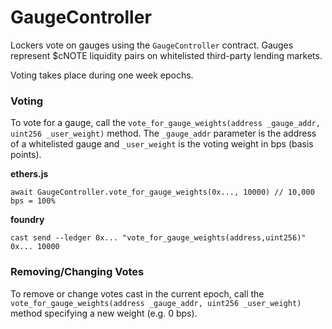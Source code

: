 # GaugeController

Lockers vote on gauges using the `GaugeController` contract. Gauges represent $cNOTE liquidity pairs on whitelisted third-party lending markets.

Voting takes place during one week epochs.

### Voting <a href="#voting" id="voting"></a>

To vote for a gauge, call the `vote_for_gauge_weights(address _gauge_addr, uint256 _user_weight)` method. The `_gauge_addr` parameter is the address of a whitelisted gauge and `_user_weight` is the voting weight in bps (basis points).

**ethers.js**

```
await GaugeController.vote_for_gauge_weights(0x..., 10000) // 10,000 bps = 100%
```

**foundry**

```
cast send --ledger 0x... "vote_for_gauge_weights(address,uint256)" 0x... 10000
```

### Removing/Changing Votes <a href="#removingchanging-votes" id="removingchanging-votes"></a>

To remove or change votes cast in the current epoch, call the `vote_for_gauge_weights(address _gauge_addr, uint256 _user_weight)` method specifying a new weight (e.g. 0 bps).
